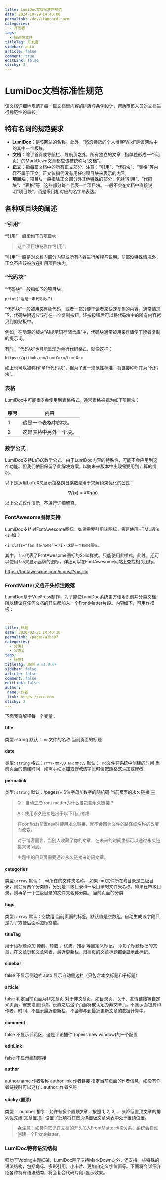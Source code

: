 ```yaml
---
title: LumiDoc文档标准性规范
date: 2024-10-29 14:40:00
permalink: /dev/standard-norm
categories:
  - 开发者
tags:
  - 描述性文件
titleTag: 开发者
sidebar: auto
article: false
comment: true
editLink: false
sticky: 3
---
```







# LumiDoc文档标准性规范

该文档详细地规范了每一篇文档里内容的排版与条例设计，帮助审核人员对文档进行规范性的审核。

## 特有名词的规范要求

- **LumiDoc**：是该网站的名称。此外，“悠悠狮羝的个人博客/Wiki”是该网站中的其中一个板块。
- **文档**：除了首页或导航栏、导航页之外，所有独立的文章（指单独形成一个网页）的MarkDown文章都应该被统称为“文档”。
- **正文**：指每篇文档中的所有正文部分。注意：“引用”、“代码块”、“表格”等内容不属于正文。正文仅指代没有用任何项目块来表示的内容。
- **项目块**：项目块一般指除正文部分外其他特殊的部分，包括“引用”、“代码块”、“表格”等，这些部分每个代表一个项目块。一般不会在文档中直接说明“项目块”，而是采用相对应的名字来表达。

## 各种项目块的阐述

### “引用”

“引用”一般指如下的项目块：
> 这个项目块被称作“引用”。

“引用”一般是对文档内部分内容或所有内容进行解释与说明。除部没特殊情况外，正文不应该被放在引用项目块内。

### “代码块”

“代码块”一般指如下的项目块：
```
print(“这是一串代码块。”)
```

“代码块”一般被用来存放代码，或者一部分便于读者来快速复制的内容。通常情况下，代码块附近应该存在一个复制按钮，轻按按钮后可以将代码块中的所有内容拷贝到剪贴板中。

例如，在隐藏的板块“AI提示词存储仓库”中，代码块通常被用来存储便于读者复制的提示词。

有时，“代码块”也可能呈现为单行代码格式，就像这样：

`https://github.com/LumiCorn/LumiDoc`

如上也可以被称作“单行代码块”，但为了统一规范性标准，将直接称呼其为“代码块”。

### 表格

LumiDoc中可能很少会使用到表格格式。通常表格被视为如下项目块：

| 序号  |  内容 |
|---|---|
| 1  |  这是一个表格中的块。 |
| 2 | 这是表格中另外一个块。  |

### 数学公式

LumiDoc支持LaTeX数学公式。由于LumiDoc内容的特殊性，可能不会应用到这个功能。但我们依旧保留了此解决方案，以防未来版本中出现需要用到计算的情况。

以下是运用LaTeX来展示拉格朗日乘数法用于求解约束优化的公式：

$$\nabla f(\mathbf{x}) = \lambda \nabla g(\mathbf{x}) $$

以上公式仅作演示，不进行详细解释。


### FontAwesome图标支持

LumiDoc支持对FontAwesome图标。如果需要引用该图标，需要使用HTML语法`<i>`如：

```htmlbars
<i class=“fas fa-home”></i> 这是一个Home图标。
```

其中，`fas`代表了FontAwesome图标的Solid样式。只能使用此样式。此外，还可以使用`fab`来显示品牌的图标，详细可以在FontAwesome网站上查找相关图标。

https://fontawesome.com/icons/?s=solid

### FrontMatter文档开头标注段落

LumiDoc基于VuePress制作，为了能使LumiDoc系统更方便地识别并分类文档，所以建议在任何文档的开头都加入一个FrontMatter片段。内容如下，可用作模板：

```yaml

---
title: 标题
date: 2020-02-21 14:40:19
permalink: /pages/a1bc87
categories:
  - 分类1
  - 分类2
tags:
  - 标签1
titleTag: 原创 # v1.9.0+
sidebar: false
article: false
comment: false
editLink: false
author:
 name: 作者
 link: https://xxx.com
sticky: 3
---

```


下面我将解释每一个变量：

#### title
类型: string
默认：`.md`文件的名称
当前页面的标题

#### date
类型: `string`
格式：`YYYY-MM-DD HH:MM:SS`
默认：`.md`文件在系统中创建的时间
当前页面的创建时间，如需手动添加或修改该字段时请按照格式添加或修改

#### permalink
类型: `string`
默认：/pages/+ 6位字母加数字的随机码
当前页面的永久链接
￼
> Q：自动生成front matter为什么要包含永久链接？
> 
> A：使用永久链接是出于以下几点考虑:
> 
> 在config.js配置nav时使用永久链接，就不会因为文件的路径或名称的改变而改变。
> 
> 对于博客而言，当别人收藏了你的文章，在未来的时间里都可以通过永久链接来访问到。
> 
> 主题中的目录页需要通过永久链接来访问文章。

#### categories
类型: `array`
默认： `.md`所在的文件夹名称。
如果.md文件所在的目录是三级目录，则会有两个分类值，分别是二级目录和一级目录的文件夹名称。如果在四级目录，则再多一个三级目录的文件夹名称分类。
当前页面的分类

#### tags
类型: `array`
默认：空数组
当前页面的标签，默认值是空数组，自动生成该字段只是为了方便后面添加标签值。

#### titleTag 
用于给标题添加 原创、转载 、优质、推荐 等自定义标记。
添加了标题标记的文章，在文章页和文章列表、最近更新栏、归档页的文章标题都会显示此标记。

#### sidebar
false 不显示侧边栏
auto 显示自动侧边栏（只包含本文标题和子标题）

#### article
false 判定当前页面为非文章页
对于非文章页，如目录页、关于、友情链接等自定义页面，需要设置此项。设置之后这个页面将被认定为非文章页，不显示面包屑和作者、时间，不显示最近更新栏，不会参与到最近更新文章的数据计算中。

#### comment
false 不显示评论区，这是评论插件 (opens new window)的一个配置

#### editLink
false 不显示编辑链接

#### author
author.name 作者名称
author.link 作者链接
指定当前页面的作者信息，如没有作者链接时可以这样：author: 作者名称

#### sticky (置顶)
类型： number
排序：允许有多个置顶文章，按照 1, 2, 3, ... 来降低置顶文章的排列优先级
文章置顶，设置了此项将在首页详细版文章列表中处于置顶位置。



> ⚠️注意：如果你忘记在文档的开头加入FrontMatter也没关系，系统会自动创建一个FrontMatter。



### LumiDoc特有语法结构

归功于Vdoing主题框架，LumiDoc除了支持MarkDown之外，还支持一些特殊的语法结构，包括角标、多彩引用，小卡片、更加自定义字位置等。下面将会详细介绍各种特有语法结构，将会复合代码片段+显示效果。





